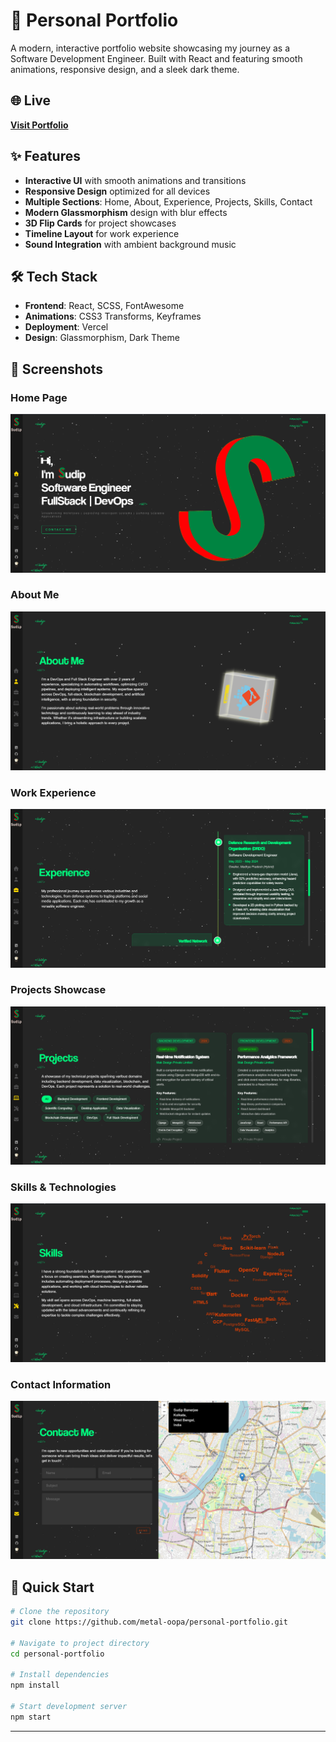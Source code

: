 # 🚀 Personal Portfolio

A modern, interactive portfolio website showcasing my journey as a Software Development Engineer. Built with React and featuring smooth animations, responsive design, and a sleek dark theme.

## 🌐 Live 
**[Visit Portfolio](https://portfolio-metaloopa.vercel.app)**

## ✨ Features
- **Interactive UI** with smooth animations and transitions
- **Responsive Design** optimized for all devices
- **Multiple Sections**: Home, About, Experience, Projects, Skills, Contact
- **Modern Glassmorphism** design with blur effects
- **3D Flip Cards** for project showcases
- **Timeline Layout** for work experience
- **Sound Integration** with ambient background music

## 🛠️ Tech Stack
- **Frontend**: React, SCSS, FontAwesome
- **Animations**: CSS3 Transforms, Keyframes
- **Deployment**: Vercel
- **Design**: Glassmorphism, Dark Theme

## 📸 Screenshots

### Home Page
![Home](screenshots/home.png)

### About Me
![About](screenshots/about.png)

### Work Experience
![Experience](screenshots/experience.png)

### Projects Showcase
![Projects](screenshots/projects.png)

### Skills & Technologies
![Skills](screenshots/skills.png)

### Contact Information
![Contact](screenshots/contact.png)

## 🚀 Quick Start

```bash
# Clone the repository
git clone https://github.com/metal-oopa/personal-portfolio.git

# Navigate to project directory
cd personal-portfolio

# Install dependencies
npm install

# Start development server
npm start
```

---
